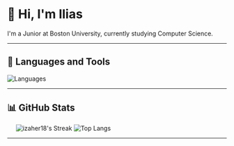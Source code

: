 # 👋 Hi, I'm Ilias

I'm a Junior at Boston University, currently studying Computer Science.

---

## 🧰 Languages and Tools

![Languages](https://skillicons.dev/icons?i=js,react,html,css,python,java,go,sql&perline=8)

---

## 📊 GitHub Stats

  <!--![Your GitHub Stats](https://github-readme-stats.vercel.app/api?username=ahemedb&show_icons=true&theme=dark&hide=stars,issues) -->
  ![izaher18's Streak](https://github-readme-streak-stats.herokuapp.com/?user=izaher18&theme=dark&hide_border=false)
![Top Langs](https://github-readme-stats.vercel.app/api/top-langs/?username=izaher18&layout=compact&theme=dark&hide=stars,issues)

---

